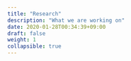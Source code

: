 ```yaml
---
title: "Research"
description: "What we are working on"
date: 2020-01-28T00:34:39+09:00
draft: false
weight: 1
collapsible: true
---
```


